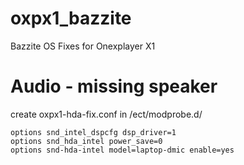 # oxpx1_bazzite
Bazzite OS Fixes for Onexplayer X1
# Audio - missing speaker
create oxpx1-hda-fix.conf in /ect/modprobe.d/
```
options snd_intel_dspcfg dsp_driver=1
options snd_hda_intel power_save=0
options snd-hda-intel model=laptop-dmic enable=yes
```
